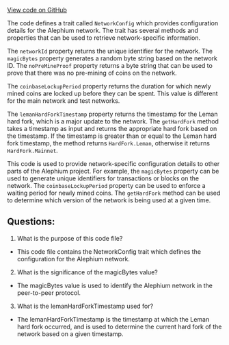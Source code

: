 [View code on GitHub](https://github.com/alephium/alephium/protocol/src/main/scala/org/alephium/protocol/config/NetworkConfig.scala)

The code defines a trait called `NetworkConfig` which provides configuration details for the Alephium network. The trait has several methods and properties that can be used to retrieve network-specific information.

The `networkId` property returns the unique identifier for the network. The `magicBytes` property generates a random byte string based on the network ID. The `noPreMineProof` property returns a byte string that can be used to prove that there was no pre-mining of coins on the network.

The `coinbaseLockupPeriod` property returns the duration for which newly mined coins are locked up before they can be spent. This value is different for the main network and test networks.

The `lemanHardForkTimestamp` property returns the timestamp for the Leman hard fork, which is a major update to the network. The `getHardFork` method takes a timestamp as input and returns the appropriate hard fork based on the timestamp. If the timestamp is greater than or equal to the Leman hard fork timestamp, the method returns `HardFork.Leman`, otherwise it returns `HardFork.Mainnet`.

This code is used to provide network-specific configuration details to other parts of the Alephium project. For example, the `magicBytes` property can be used to generate unique identifiers for transactions or blocks on the network. The `coinbaseLockupPeriod` property can be used to enforce a waiting period for newly mined coins. The `getHardFork` method can be used to determine which version of the network is being used at a given time.
## Questions: 
 1. What is the purpose of this code file?
- This code file contains the NetworkConfig trait which defines the configuration for the Alephium network.

2. What is the significance of the magicBytes value?
- The magicBytes value is used to identify the Alephium network in the peer-to-peer protocol.

3. What is the lemanHardForkTimestamp used for?
- The lemanHardForkTimestamp is the timestamp at which the Leman hard fork occurred, and is used to determine the current hard fork of the network based on a given timestamp.